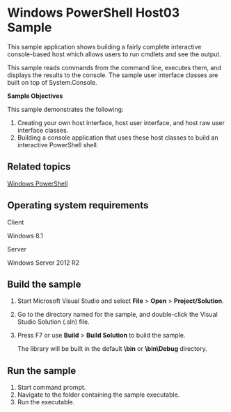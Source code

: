 Windows PowerShell Host03 Sample
================================

This sample application shows building a fairly complete interactive console-based host which allows users to run cmdlets and see the output.

This sample reads commands from the command line, executes them, and displays the results to the console. The sample user interface classes are built on top of System.Console.

**Sample Objectives**

This sample demonstrates the following:

1.  Creating your own host interface, host user interface, and host raw user interface classes.
2.  Building a console application that uses these host classes to build an interactive PowerShell shell.

Related topics
--------------

[Windows PowerShell](http://go.microsoft.com/fwlink/p/?linkid=178145)

Operating system requirements
-----------------------------

Client

Windows 8.1

Server

Windows Server 2012 R2

Build the sample
----------------

1.  Start Microsoft Visual Studio and select **File** \> **Open** \> **Project/Solution**.
2.  Go to the directory named for the sample, and double-click the Visual Studio Solution (.sln) file.
3.  Press F7 or use **Build** \> **Build Solution** to build the sample.

    The library will be built in the default **\\bin** or **\\bin\\Debug** directory.

Run the sample
--------------

1.  Start command prompt.
2.  Navigate to the folder containing the sample executable.
3.  Run the executable.


